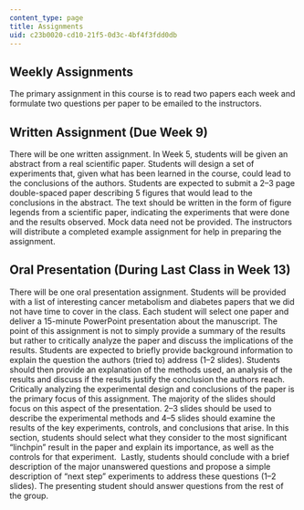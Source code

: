 ```yaml
---
content_type: page
title: Assignments
uid: c23b0020-cd10-21f5-0d3c-4bf4f3fdd0db
---
```


Weekly Assignments
------------------

The primary assignment in this course is to read two papers each week and formulate two questions per paper to be emailed to the instructors.

Written Assignment (Due Week 9)
-------------------------------

There will be one written assignment. In Week 5, students will be given an abstract from a real scientific paper. Students will design a set of experiments that, given what has been learned in the course, could lead to the conclusions of the authors. Students are expected to submit a 2–3 page double-spaced paper describing 5 figures that would lead to the conclusions in the abstract. The text should be written in the form of figure legends from a scientific paper, indicating the experiments that were done and the results observed. Mock data need not be provided. The instructors will distribute a completed example assignment for help in preparing the assignment. 

Oral Presentation (During Last Class in Week 13)
------------------------------------------------

There will be one oral presentation assignment. Students will be provided with a list of interesting cancer metabolism and diabetes papers that we did not have time to cover in the class. Each student will select one paper and deliver a 15-minute PowerPoint presentation about the manuscript. The point of this assignment is not to simply provide a summary of the results but rather to critically analyze the paper and discuss the implications of the results. Students are expected to briefly provide background information to explain the question the authors (tried to) address (1–2 slides). Students should then provide an explanation of the methods used, an analysis of the results and discuss if the results justify the conclusion the authors reach. Critically analyzing the experimental design and conclusions of the paper is the primary focus of this assignment. The majority of the slides should focus on this aspect of the presentation. 2–3 slides should be used to describe the experimental methods and 4–5 slides should examine the results of the key experiments, controls, and conclusions that arise. In this section, students should select what they consider to the most significant “linchpin” result in the paper and explain its importance, as well as the controls for that experiment.  Lastly, students should conclude with a brief description of the major unanswered questions and propose a simple description of “next step” experiments to address these questions (1–2 slides). The presenting student should answer questions from the rest of the group.
